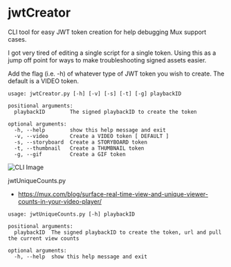# jwtCreator
CLI tool for easy JWT token creation for help debugging Mux support cases. 

I got very tired of editing a single script for a single token. Using this as a jump off point for ways to make troubleshooting signed assets easier.

Add the flag (i.e. -h) of whatever type of JWT token you wish to create. The default is a VIDEO token.

```
usage: jwtCreator.py [-h] [-v] [-s] [-t] [-g] playbackID

positional arguments:
  playbackID        The signed playbackID to create the token

optional arguments:
  -h, --help        show this help message and exit
  -v, --video       Create a VIDEO token [ DEFAULT ]
  -s, --storyboard  Create a STORYBOARD token
  -t, --thumbnail   Create a THUMBNAIL token
  -g, --gif         Create a GIF token
```
![CLI Image](https://dl.dropboxusercontent.com/s/j7xozs66wf4z2pl/mux-jwtCreator.gif?dl=0)


jwtUniqueCounts.py
* https://mux.com/blog/surface-real-time-view-and-unique-viewer-counts-in-your-video-player/

```
usage: jwtUniqueCounts.py [-h] playbackID

positional arguments:
  playbackID  The signed playbackID to create the token, url and pull the current view counts

optional arguments:
  -h, --help  show this help message and exit
```